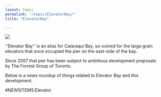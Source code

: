 ```yaml
---
layout: topic
permalink: "/topic/ElevatorBay/"
title: "ElevatorBay"

---
```


<img src="http://k7waterfront.org/Images/ForrestGroupDevelopment01-600.jpg" class="floatright">
<p>''Elevator Bay'' is an alias for Cataraqui Bay, so-coined for the large grain elevators that once occupied the pier on the east-side of the bay.

<p>Since 2007 that pier has been subject to ambitious development proposals by The Forrest Group of Toronto.

<p>Below is a news roundup of things related to Elevator Bay and this development.

#NEWSITEMS:Elevator

